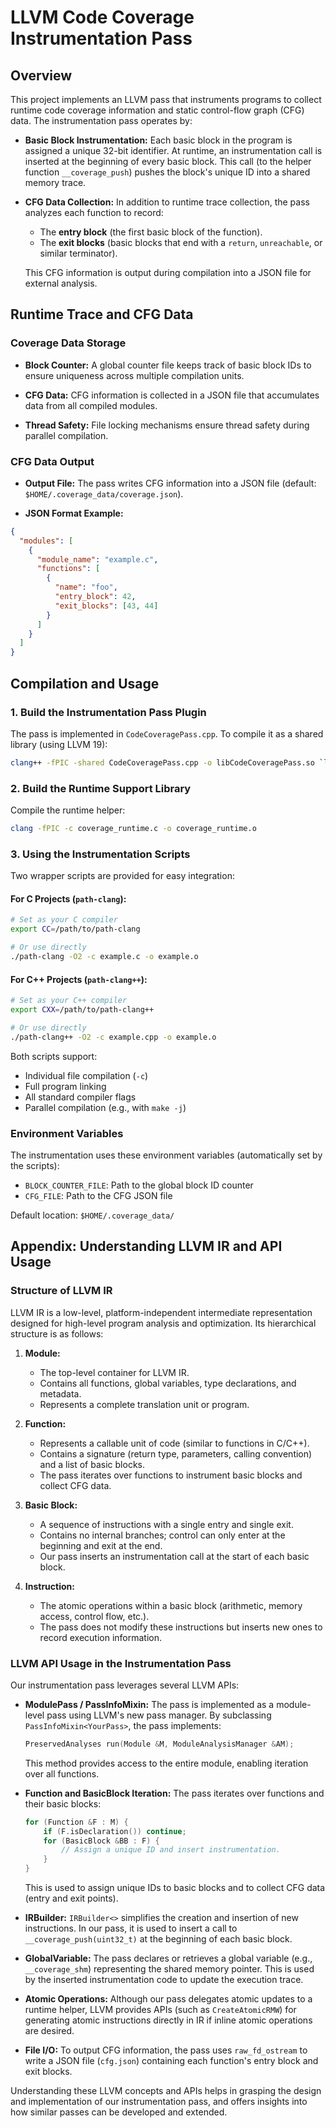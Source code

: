# LLVM Code Coverage Instrumentation Pass

## Overview

This project implements an LLVM pass that instruments programs to collect runtime code coverage information and static control-flow graph (CFG) data. The instrumentation pass operates by:

- **Basic Block Instrumentation:**
  Each basic block in the program is assigned a unique 32-bit identifier. At runtime, an instrumentation call is inserted at the beginning of every basic block. This call (to the helper function `__coverage_push`) pushes the block's unique ID into a shared memory trace.

- **CFG Data Collection:**
  In addition to runtime trace collection, the pass analyzes each function to record:
  - The **entry block** (the first basic block of the function).
  - The **exit blocks** (basic blocks that end with a `return`, `unreachable`, or similar terminator).

  This CFG information is output during compilation into a JSON file for external analysis.

## Runtime Trace and CFG Data

### Coverage Data Storage

- **Block Counter:**
  A global counter file keeps track of basic block IDs to ensure uniqueness across multiple compilation units.

- **CFG Data:**
  CFG information is collected in a JSON file that accumulates data from all compiled modules.

- **Thread Safety:**
  File locking mechanisms ensure thread safety during parallel compilation.

### CFG Data Output

- **Output File:**
  The pass writes CFG information into a JSON file (default: `$HOME/.coverage_data/coverage.json`).

- **JSON Format Example:**

```json
{
  "modules": [
    {
      "module_name": "example.c",
      "functions": [
        {
          "name": "foo",
          "entry_block": 42,
          "exit_blocks": [43, 44]
        }
      ]
    }
  ]
}
```

## Compilation and Usage

### 1. Build the Instrumentation Pass Plugin

The pass is implemented in `CodeCoveragePass.cpp`. To compile it as a shared library (using LLVM 19):

```bash
clang++ -fPIC -shared CodeCoveragePass.cpp -o libCodeCoveragePass.so `llvm-config --cxxflags --ldflags --system-libs --libs all`
```

### 2. Build the Runtime Support Library

Compile the runtime helper:

```bash
clang -fPIC -c coverage_runtime.c -o coverage_runtime.o
```

### 3. Using the Instrumentation Scripts

Two wrapper scripts are provided for easy integration:

#### For C Projects (`path-clang`):
```bash
# Set as your C compiler
export CC=/path/to/path-clang

# Or use directly
./path-clang -O2 -c example.c -o example.o
```

#### For C++ Projects (`path-clang++`):
```bash
# Set as your C++ compiler
export CXX=/path/to/path-clang++

# Or use directly
./path-clang++ -O2 -c example.cpp -o example.o
```

Both scripts support:
- Individual file compilation (`-c`)
- Full program linking
- All standard compiler flags
- Parallel compilation (e.g., with `make -j`)

### Environment Variables

The instrumentation uses these environment variables (automatically set by the scripts):
- `BLOCK_COUNTER_FILE`: Path to the global block ID counter
- `CFG_FILE`: Path to the CFG JSON file

Default location: `$HOME/.coverage_data/`

## Appendix: Understanding LLVM IR and API Usage

### Structure of LLVM IR

LLVM IR is a low-level, platform-independent intermediate representation designed for high-level program analysis and optimization. Its hierarchical structure is as follows:

1. **Module:**
   - The top-level container for LLVM IR.
   - Contains all functions, global variables, type declarations, and metadata.
   - Represents a complete translation unit or program.

2. **Function:**
   - Represents a callable unit of code (similar to functions in C/C++).
   - Contains a signature (return type, parameters, calling convention) and a list of basic blocks.
   - The pass iterates over functions to instrument basic blocks and collect CFG data.

3. **Basic Block:**
   - A sequence of instructions with a single entry and single exit.
   - Contains no internal branches; control can only enter at the beginning and exit at the end.
   - Our pass inserts an instrumentation call at the start of each basic block.

4. **Instruction:**
   - The atomic operations within a basic block (arithmetic, memory access, control flow, etc.).
   - The pass does not modify these instructions but inserts new ones to record execution information.

### LLVM API Usage in the Instrumentation Pass

Our instrumentation pass leverages several LLVM APIs:

- **ModulePass / PassInfoMixin:**
  The pass is implemented as a module-level pass using LLVM's new pass manager. By subclassing `PassInfoMixin<YourPass>`, the pass implements:

  ```cpp
  PreservedAnalyses run(Module &M, ModuleAnalysisManager &AM);
  ```

  This method provides access to the entire module, enabling iteration over all functions.

- **Function and BasicBlock Iteration:**
  The pass iterates over functions and their basic blocks:

  ```cpp
  for (Function &F : M) {
      if (F.isDeclaration()) continue;
      for (BasicBlock &BB : F) {
          // Assign a unique ID and insert instrumentation.
      }
  }
  ```

  This is used to assign unique IDs to basic blocks and to collect CFG data (entry and exit points).

- **IRBuilder:**
  `IRBuilder<>` simplifies the creation and insertion of new instructions. In our pass, it is used to insert a call to `__coverage_push(uint32_t)` at the beginning of each basic block.

- **GlobalVariable:**
  The pass declares or retrieves a global variable (e.g., `__coverage_shm`) representing the shared memory pointer. This is used by the inserted instrumentation code to update the execution trace.

- **Atomic Operations:**
  Although our pass delegates atomic updates to a runtime helper, LLVM provides APIs (such as `CreateAtomicRMW`) for generating atomic instructions directly in IR if inline atomic operations are desired.

- **File I/O:**
  To output CFG information, the pass uses `raw_fd_ostream` to write a JSON file (`cfg.json`) containing each function's entry block and exit blocks.

Understanding these LLVM concepts and APIs helps in grasping the design and implementation of our instrumentation pass, and offers insights into how similar passes can be developed and extended.